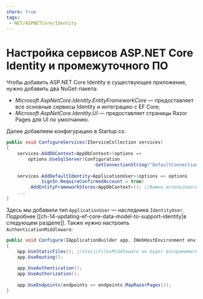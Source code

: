 ```yaml
---
share: true
tags:
 - NET/ASPNETCore/Identity
---
```

# Настройка сервисов ASP.NET Core Identity и промежуточного ПО
Чтобы добавить ASP.NET Core Identity в существующее приложение, нужно добавить два NuGet-пакета:
- *Microsoft.AspNetCore.Identity.EntityFrameworkCore* — предоставляет все основные сервисы Identity и интеграцию с EF Core;
- *Microsoft.AspNetCore.Identity.UI* — предоставляет страницы Razor Pages для UI по умолчанию.

Далее добавляем конфигурацию в Startup.cs:
```csharp
public void ConfigureServices(IServiceCollection services)
{
	services.AddDbContext<AppDbContext>(options =>
		options.UseSqlServer(Configuration
								.GetConnectionString("DefaultConnection")));
	
	services.AddDefaultIdentity<ApplicationUser>(options => options
			.SignIn.RequireConfirmedAccount = true)
		.AddEntityFrameworkStores<AppDbContext>(); //Важно использовать существующий DbContext
	...
}
```
Здесь мы добавили тип `ApplicationUser` — наследника `IdentityUser`. Подробнее [[ch-14-updating-ef-core-data-model-to-support-identity|в следующем разделе]].
Также нужно настроить `AuthenticationMiddleware`:
```csharp
public void Configure(IApplicationBuilder app, IWebHostEnvironment env)
{
	app.UseStaticFiles(); //StaticFilesMiddleware не будет воспринимать запросы как аутентифицированные
	app.UseRouting();
	
	app.UseAuthentication();
	app.UseAuthorization();
	
	app.UseEndpoints(endpoints => endpoints.MapRazorPages());
}
```
